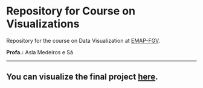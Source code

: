 # Repository for Course on Visualizations

Repository for the course on Data Visualization at [EMAP-FGV](https://emap.fgv.br/mestrado/modelagem-matematica).

**Profa.:** Asla Medeiros e Sá

-----

You can visualize the final project [here](https://idyll.pub/post/abc-e988b74721b736092fef14ae/).
-----
